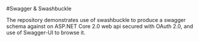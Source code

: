 #Swagger & Swashbuckle

The repository demonstrates use of swashbuckle to produce a swagger schema against on ASP.NET Core 2.0 web api secured with OAuth 2.0, and use of Swagger-UI to browse it.